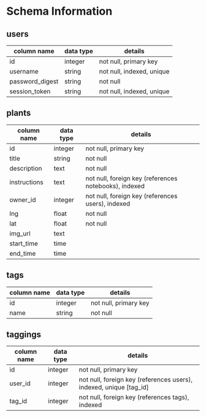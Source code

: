# Schema Information

## users
column name     | data type | details
----------------|-----------|-----------------------
id              | integer   | not null, primary key
username        | string    | not null, indexed, unique
password_digest | string    | not null
session_token   | string    | not null, indexed, unique

## plants
column name | data type | details
------------|-----------|-----------------------
id          | integer   | not null, primary key
title       | string    | not null
description | text      | not null
instructions| text      | not null, foreign key (references notebooks), indexed
owner_id    | integer   | not null, foreign key (references users), indexed
lng         | float     | not null
lat         | float     | not null
img_url     | text      |
start_time  | time      |
end_time    | time      |

## tags
column name | data type | details
------------|-----------|-----------------------
id          | integer   | not null, primary key
name        | string    | not null

## taggings
column name | data type | details
------------|-----------|-----------------------
id          | integer   | not null, primary key
user_id     | integer   | not null, foreign key (references users), indexed, unique [tag_id]
tag_id      | integer   | not null, foreign key (references tags), indexed

